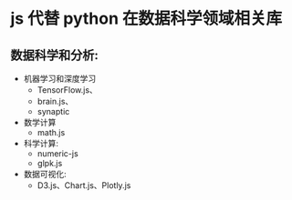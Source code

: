 # js 代替 python 在数据科学领域相关库

## 数据科学和分析: 
* 机器学习和深度学习
  - TensorFlow.js、
  - brain.js、
  - synaptic 
* 数学计算
  - math.js
* 科学计算:
  - numeric-js
  - glpk.js
* 数据可视化:
   - D3.js、Chart.js、Plotly.js 

